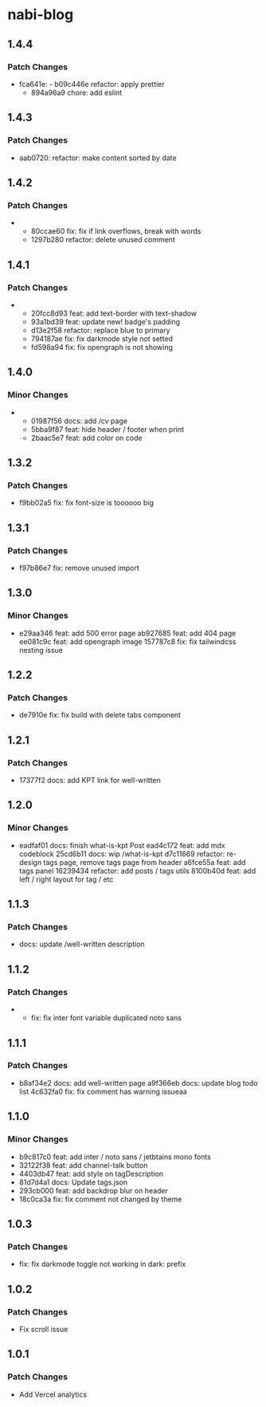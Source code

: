 # nabi-blog

## 1.4.4

### Patch Changes

- fca641e: - b09c446e refactor: apply prettier
  - 894a96a9 chore: add eslint

## 1.4.3

### Patch Changes

- aab0720: refactor: make content sorted by date

## 1.4.2

### Patch Changes

- - 80ccae60 fix: fix if link overflows, break with words
  - 1297b280 refactor: delete unused comment

## 1.4.1

### Patch Changes

- - 20fcc8d93 feat: add text-border with text-shadow
  - 93a1bd39 feat: update new! badge's padding
  - d13e2f58 refactor: replace blue to primary
  - 794187ae fix: fix darkmode style not setted
  - fd598a94 fix: fix opengraph is not showing

## 1.4.0

### Minor Changes

- - 01987f56 docs: add /cv page
  - 5bba9f87 feat: hide header / footer when print
  - 2baac5e7 feat: add color on code

## 1.3.2

### Patch Changes

- f9bb02a5 fix: fix font-size is toooooo big

## 1.3.1

### Patch Changes

- f97b86e7 fix: remove unused import

## 1.3.0

### Minor Changes

- e29aa346 feat: add 500 error page
  ab927685 feat: add 404 page
  ee081c9c feat: add opengraph image
  157787c8 fix: fix tailwindcss nesting issue

## 1.2.2

### Patch Changes

- de7910e fix: fix build with delete tabs component

## 1.2.1

### Patch Changes

- 17377f2 docs: add KPT link for well-written

## 1.2.0

### Minor Changes

- eadfaf01 docs: finish what-is-kpt Post
  ead4c172 feat: add mdx codeblock
  25cd6b11 docs: wip /what-is-kpt
  d7c11669 refactor: re-design tags page, remove tags page from header
  a6fce55a feat: add tags panel
  16239434 refactor: add posts / tags utils
  8100b40d feat: add left / right layout for tag / etc

## 1.1.3

### Patch Changes

- docs: update /well-written description

## 1.1.2

### Patch Changes

- - fix: fix inter font variable duplicated noto sans

## 1.1.1

### Patch Changes

- b8af34e2 docs: add well-written page
  a9f366eb docs: update blog todo list
  4c632fa0 fix: fix comment has warning issueaa

## 1.1.0

### Minor Changes

- b9c817c0 feat: add inter / noto sans / jetbtains mono fonts
- 32122f38 feat: add channel-talk button
- 4403db47 feat: add style on tagDescription
- 81d7d4a1 docs: Update tags.json
- 293cb000 feat: add backdrop blur on header
- 18c0ca3a fix: fix comment not changed by theme

## 1.0.3

### Patch Changes

- fix: fix darkmode toggle not working in dark: prefix

## 1.0.2

### Patch Changes

- Fix scroll issue

## 1.0.1

### Patch Changes

- Add Vercel analytics
